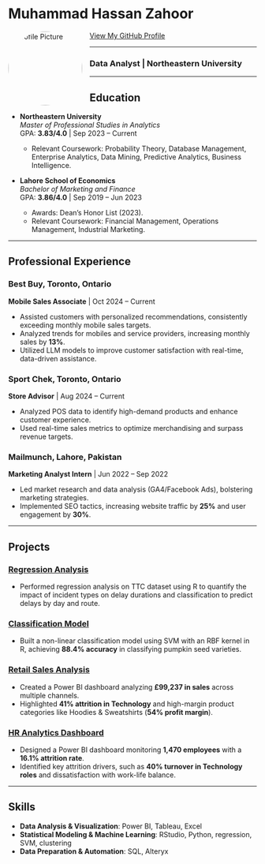 # **Muhammad Hassan Zahoor**

<img src="(https://github.com/hassan1030/hassan1030.github.io/blob/main/assets/Profile%20Picture.jpg)" alt="Profile Picture" width="150" align="left" style="border-radius: 50%; margin-right: 15px;">

[View My GitHub Profile](https://github.com/hassan1030)

---

### **Data Analyst | Northeastern University**

---

## **Education**
- **Northeastern University**  
  *Master of Professional Studies in Analytics*  
  GPA: **3.83/4.0** | Sep 2023 – Current  
  - Relevant Coursework: Probability Theory, Database Management, Enterprise Analytics, Data Mining, Predictive Analytics, Business Intelligence.

- **Lahore School of Economics**  
  *Bachelor of Marketing and Finance*  
  GPA: **3.86/4.0** | Sep 2019 – Jun 2023  
  - Awards: Dean’s Honor List (2023).  
  - Relevant Coursework: Financial Management, Operations Management, Industrial Marketing.

---

## **Professional Experience**
### **Best Buy, Toronto, Ontario**  
**Mobile Sales Associate** | Oct 2024 – Current  
- Assisted customers with personalized recommendations, consistently exceeding monthly mobile sales targets.  
- Analyzed trends for mobiles and service providers, increasing monthly sales by **13%**.  
- Utilized LLM models to improve customer satisfaction with real-time, data-driven assistance.

### **Sport Chek, Toronto, Ontario**  
**Store Advisor** | Aug 2024 – Current  
- Analyzed POS data to identify high-demand products and enhance customer experience.  
- Used real-time sales metrics to optimize merchandising and surpass revenue targets.  

### **Mailmunch, Lahore, Pakistan**  
**Marketing Analyst Intern** | Jun 2022 – Sep 2022  
- Led market research and data analysis (GA4/Facebook Ads), bolstering marketing strategies.  
- Implemented SEO tactics, increasing website traffic by **25%** and user engagement by **30%**.  

---

## **Projects**
### **[Regression Analysis](https://github.com/hassan1030/Correlation-and-Regression-in-R)**  
- Performed regression analysis on TTC dataset using R to quantify the impact of incident types on delay durations and classification to predict delays by day and route.

### **[Classification Model](https://github.com/hassan1030/Data-Mining-with-SVM)**  
- Built a non-linear classification model using SVM with an RBF kernel in R, achieving **88.4% accuracy** in classifying pumpkin seed varieties.

### **[Retail Sales Analysis](https://github.com/hassan1030/Retail-Sales_Analysis)**  
- Created a Power BI dashboard analyzing **£99,237 in sales** across multiple channels.  
- Highlighted **41% attrition in Technology** and high-margin product categories like Hoodies & Sweatshirts (**54% profit margin**).

### **[HR Analytics Dashboard](https://github.com/hassan1030/HR-Analytics-in-PowerBi)**  
- Designed a Power BI dashboard monitoring **1,470 employees** with a **16.1% attrition rate**.  
- Identified key attrition drivers, such as **40% turnover in Technology roles** and dissatisfaction with work-life balance.

---

## **Skills**
- **Data Analysis & Visualization**: Power BI, Tableau, Excel  
- **Statistical Modeling & Machine Learning**: RStudio, Python, regression, SVM, clustering  
- **Data Preparation & Automation**: SQL, Alteryx  
